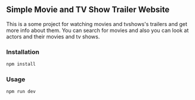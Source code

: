 
## Simple Movie and TV Show Trailer Website
This is a some project for watching movies and tvshows's trailers and get more info about them. You can search for movies and also you can look at actors and their movies and tv shows.

### Installation
```bash
npm install
```

### Usage
```bash
npm run dev
```








